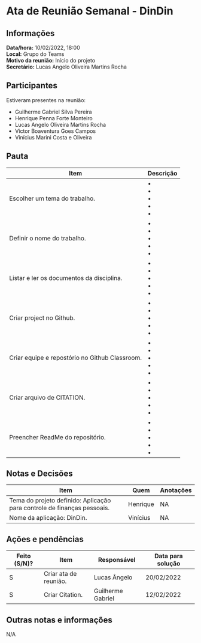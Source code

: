 # Ata de Reunião Semanal - DinDin

## Informações
**Data/hora:** 10/02/2022, 18:00  
**Local:** Grupo do Teams  
**Motivo da reunião:** Início do projeto   
**Secretário:** Lucas Angelo Oliveira Martins Rocha

## Participantes
Estiveram presentes na reunião:
- Guilherme Gabriel Silva Pereira
- Henrique Penna Forte Monteiro
- Lucas Angelo Oliveira Martins Rocha
- Victor Boaventura Goes Campos
- Vinícius Marini Costa e Oliveira

## Pauta

Item | Descrição
---- | ----
Escolher um tema do trabalho. | • <br>• <br>• <br>• <br>• 
Definir o nome do trabalho. | • <br>• <br>• <br>• <br>• 
Listar e ler os documentos da disciplina. | • <br>• <br>• <br>• <br>• 
Criar project no Github. | • <br>• <br>• <br>• <br>• 
Criar equipe e repostório no Github Classroom. | • <br>• <br>• <br>• <br>• 
Criar arquivo de CITATION. | • <br>• <br>• <br>• <br>• 
Preencher ReadMe do repositório. | • <br>• <br>• <br>• <br>• 

## Notas e Decisões
Item | Quem | Anotações |
---- | ---- | ---- |
Tema do projeto definido: Aplicação para controle de finanças pessoais. | Henrique | NA |
Nome da aplicação: DinDin. | Vinícius | NA |


## Ações e pendências
| Feito (S/N)? | Item | Responsável | Data para solução |
| ---- | ---- | ---- | ---- |
| S | Criar ata de reunião. | Lucas Ângelo | 20/02/2022 |
| S | Criar Citation. | Guilherme Gabriel | 12/02/2022 |

## Outras notas e informações
N/A

